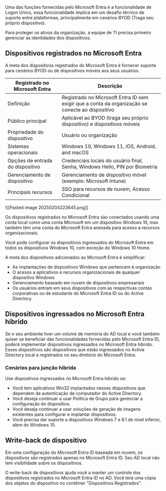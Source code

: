 Uma das funções fornecidas pelo Microsoft Entra é a funcionalidade de Logon Unico, essa funcionalidade implica em um desafio técnico de suporte entre plataformas, principalmente em cenários BYOD (Traga seu próprio dispositivo).

Para proteger os ativos da organização, a equipe de TI precisa primeiro gerenciar as identidades dos dispositivos.


## Dispositivos registrados no Microsoft Entra
A meta dos dispositivos registrados do Microsoft Entra é fornecer suporte para cenários BYOD ou de dispositivos móveis aos seus usuários.

|**Registrado no Microsoft Entra**|**Descrição**|
|---|---|
|Definição|Registrado no Microsoft Entra ID sem exigir que a conta da organização se conecte ao dispositivo|
|Público principal|Aplicável ao BYOD (traga seu próprio dispositivo) e dispositivos móveis|
|Propriedade do dispositivo|Usuário ou organização|
|Sistemas operacionais|Windows 10, Windows 11, iOS, Android, and macOS|
|Opções de entrada do dispositivo|Credenciais locais do usuário final, Senha, Windows Hello, PIN por Biometria|
|Gerenciamento de dispositivo|Gerenciamento de dispositivo móvel (exemplo: Microsoft Intune)|
|Principais recursos|SSO para recursos de nuvem, Acesso Condicional|

![[Pasted image 20250204223645.png]]

Os dispositivos registrados no Microsoft Entra são conectados usando uma conta local como uma conta Microsoft em um dispositivo Windows 10, mas também têm uma conta do Microsoft Entra anexada para acesso a recursos organizacionais.


Você pode configurar os dispositivos ingressados do Microsoft Entra em todos os dispositivos Windows 10, com exceção do Windows 10 Home.

A meta dos dispositivos adicionados ao Microsoft Entra é simplificar:

- As implantações de dispositivos Windows que pertencem à organização
- O acesso a aplicativos e recursos organizacionais de qualquer dispositivo Windows
- Gerenciamento baseado em nuvem de dispositivos empresariais
- Os usuários entram em seus dispositivos com as respectivas contas corporativas ou de estudante do Microsoft Entra ID ou do Active Directory.


## Dispositivos ingressados no Microsoft Entra híbrido
Se o seu ambiente tiver um volume de memória do AD local e você também quiser se beneficiar das funcionalidades fornecidas pelo Microsoft Entra ID, poderá implementar dispositivos ingressados no Microsoft Entra híbrido. Esses dispositivos são dispositivos que estão ingressados no Active Directory local e registrados no seu diretório do Microsoft Entra.

### Cenários para junção híbrida

Use dispositivos ingressados no Microsoft Entra híbrido se:

- Você tem aplicativos Win32 implantados nesses dispositivos que dependem da autenticação de computador do Active Directory.
- Você deseja continuar a usar Política de Grupo para gerenciar a configuração do dispositivo.
- Você deseja continuar a usar soluções de geração de imagens existentes para configurar e implantar dispositivos.
- Você precisa dar suporte a dispositivos Windows 7 e 8.1 de nível inferior, além do Windows 10.

## Write-back de dispositivo

Em uma configuração do Microsoft Entra ID baseada em nuvem, os dispositivos são registrados apenas no Microsoft Entra ID. Seu AD local não tem visibilidade sobre os dispositivos.

O write-back de dispositivos ajuda você a manter um controle dos dispositivos registrados no Microsoft Entra ID no AD. Você terá uma cópia dos objetos do dispositivo no contêiner "Dispositivos Registrados".

